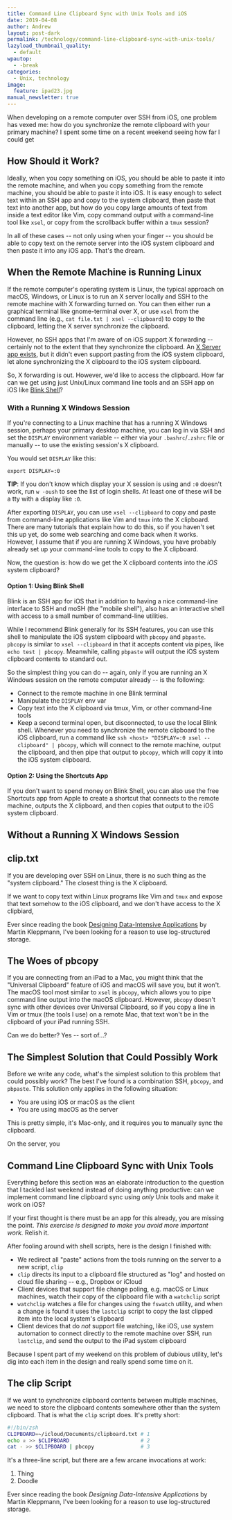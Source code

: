 ```yaml
---
title: Command Line Clipboard Sync with Unix Tools and iOS
date: 2019-04-08
author: Andrew
layout: post-dark
permalink: /technology/command-line-clipboard-sync-with-unix-tools/
lazyload_thumbnail_quality:
  - default
wpautop:
  - -break
categories:
  - Unix, technology
image:
  feature: ipad23.jpg
manual_newsletter: true
---
```


When developing on a remote computer over SSH from iOS, one problem has vexed me: how do you synchronize the remote clipboard with your primary machine? I spent some time on a recent weekend seeing how far I could get 

## How Should it Work?

Ideally, when you copy something on iOS, you should be able to paste it into the remote machine, and when you copy something from the remote machine, you should be able to paste it into iOS. It is easy enough to select text within an SSH app and copy to the system clipboard, then paste that text into another app, but how do you copy large amounts of text from inside a text editor like Vim, copy command output with a command-line tool like `xsel`, or copy from the scrollback buffer within a  `tmux` session?

In all of these cases -- not only using when your finger -- you should be able to copy text on the remote server into the iOS system clipboard and then paste it into any iOS app. That's the dream.

## When the Remote Machine is Running Linux

If the remote computer's operating system is Linux, the typical approach on macOS, Windows, or Linux is to run an X server locally and SSH to the remote machine with X forwarding turned on. You can then either run a graphical terminal like gnome-terminal over X, or use `xsel` from the command line (e.g., `cat file.txt | xsel --clipboard`) to copy to the clipboard, letting the X server synchronize the clipboard.

However, no SSH apps that I'm aware of on iOS support X forwarding -- certainly not to the extent that they synchronize the clipboard. An [X Server app exists](https://itunes.apple.com/us/app/id1440418587#?platform=ipad), but it didn't even support pasting from the iOS system clipboard, let alone synchronizing the X clipboard to the iOS system clipboard.

So, X forwarding is out. However, we'd like to access the clipboard. How far can we get using just Unix/Linux command line tools and an SSH app on iOS like [Blink Shell](https://www.blink.sh)?

### With a Running X Windows Session

If you're connecting to a Linux machine that has a running X Windows session, perhaps your primary desktop machine, you can log in via SSH and set the `DISPLAY` environment variable -- either via your `.bashrc`/`.zshrc` file or manually -- to use the existing session's X clipboard.

You would set `DISPLAY` like this:

    export DISPLAY=:0

**TIP**: If you don't know which display your X session is using and `:0` doesn't work, run `w -oush` to see the list of login shells. At least one of these will be a tty with a display like `:0`.

After exporting `DISPLAY`, you can use `xsel --clipboard` to copy and paste from command-line applications like Vim and `tmux` into the X clipboard. There are many tutorials that explain how to do this, so if you haven't set this up yet, do some web searching and come back when it works. However, I assume that if you are running X Windows, you have probably already set up your command-line tools to copy to the X clipboard.

Now, the question is: how do we get the X clipboard contents into the _iOS_ system clipboard?

#### Option 1: Using Blink Shell

Blink is an SSH app for iOS that in addition to having a nice command-line interface to SSH and moSH (the "mobile shell"), also has an interactive shell with access to a small number of command-line utilities.

While I recommend Blink generally for its SSH features, you can use this shell to manipulate the iOS system clipboard with `pbcopy` and `pbpaste`. `pbcopy` is similar to `xsel --clipboard` in that it accepts content via pipes, like `echo test | pbcopy`. Meanwhile, calling `pbpaste` will output the iOS system clipboard contents to standard out.

So the simplest thing you can do -- again, only if you are running an X Windows session on the remote computer already -- is the following:

- Connect to the remote machine in one Blink terminal
- Manipulate the `DISPLAY` env var
- Copy text into the X clipboard via tmux, Vim, or other command-line tools
- Keep a second terminal open, but disconnected, to use the local Blink shell. Whenever you need to synchronize the remote clipboard to the iOS clipboard, run a command like `ssh <host> "DISPLAY=:0 xsel --clipboard" | pbcopy`, which will connect to the remote machine, output the clipboard, and then pipe that output to `pbcopy`, which will copy it into the iOS system clipboard.

<!-- TODO: Gif/screenshot; needs X Windows running somewhere -->

#### Option 2: Using the Shortcuts App

If you don't want to spend money on Blink Shell, you can also use the free Shortcuts app from Apple to create a shortcut that connects to the remote machine, outputs the X clipboard, and then copies that output to the iOS system clipboard.



## Without a Running X Windows Session


## clip.txt

If you are developing over SSH on Linux, there is no such thing as the "system clipboard." The closest thing is the X clipboard.

If we want to copy text within Linux programs like Vim and `tmux` and expose that text somehow to the iOS clipboard, and we don't have access to the X clipbiard,

Ever since reading the book [Designing Data-Intensive Applications](https://www.amazon.com/Designing-Data-Intensive-Applications-Reliable-Maintainable/dp/1449373321) by Martin Kleppmann, I've been looking for a reason to use log-structured storage.

## The Woes of pbcopy

If you are connecting from an iPad to a Mac, you might think that the "Universal Clipboard" feature of iOS and macOS will save you, but it won't. The macOS tool most similar to `xsel` is `pbcopy`, which allows you to pipe command line output into the macOS clipboard. However, `pbcopy` doesn't sync with other devices over Universal Clipboard, so if you copy a line in Vim or tmux (the tools I use) on a remote Mac, that text won't be in the clipboard of your iPad running SSH.

Can we do better? Yes -- sort of...?

## The Simplest Solution that Could Possibly Work

Before we write any code, what's the simplest solution to this problem that could possibly work? The best I've found is a combination SSH, `pbcopy`, and `pbpaste`. This solution only applies in the following situation:

- You are using iOS or macOS as the client
- You are using macOS as the server

This is pretty simple, it's Mac-only, and it requires you to manually sync the clipboard.

On the server, you 


## Command Line Clipboard Sync with Unix Tools

Everything before this section was an elaborate introduction to the question that I tackled last weekend instead of doing anything productive: can we implement command line clipboard sync using _only_ Unix tools and make it work on iOS?

If your first thought is there must be an app for this already, you are missing the point. _This exercise is designed to make you avoid more important work._ Relish it.

After fooling around with shell scripts, here is the design I finished with:

- We redirect all "paste" actions from the tools running on the server to a new script, `clip`
- `clip` directs its input to a clipboard file structured as "log" and hosted on cloud file sharing -- e.g., Dropbox or iCloud
- Client devices that support file change poling, e.g. macOS or Linux machines, watch their copy of the clipboard file with a `watchclip` script
- `watchclip` watches a file for changes using the `fswatch` utility, and when a change is found it uses the `lastclip` script to copy the last clipped item into the local system's clipboard
- Client devices that do _not_ support file watching, like iOS, use system automation to connect directly to the remote machine over SSH, run `lastclip`, and send the output to the iPad system clipboard

Because I spent part of my weekend on this problem of dubious utility, let's dig into each item in the design and really spend some time on it.

## The clip Script

If we want to synchronize clipboard contents between multiple machines, we need to store the clipboard contents somewhere other than the system clipboard. That is what the `clip` script does. It's pretty short:

```bash
#!/bin/zsh
CLIPBOARD=~/icloud/Documents/clipboard.txt # 1
echo ♕ >> $CLIPBOARD                       # 2
cat - >> $CLIPBOARD | pbcopy               # 3

```

It's a three-line script, but there are a few arcane invocations at work:

1. Thing
2. Doodle

Ever since reading the book _Designing Data-Intensive Applications_ by Martin Kleppmann, I've been looking for a reason to use log-structured storage.
